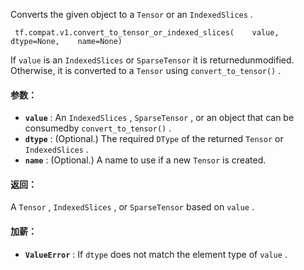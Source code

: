 Converts the given object to a  `Tensor`  or an  `IndexedSlices` .

```
 tf.compat.v1.convert_to_tensor_or_indexed_slices(    value,    dtype=None,    name=None) 
```

If  `value`  is an  `IndexedSlices`  or  `SparseTensor`  it is returnedunmodified. Otherwise, it is converted to a  `Tensor`  using `convert_to_tensor()` .

#### 参数：
- **`value`** : An  `IndexedSlices` ,  `SparseTensor` , or an object that can be consumedby  `convert_to_tensor()` .
- **`dtype`** : (Optional.) The required  `DType`  of the returned  `Tensor`  or `IndexedSlices` .
- **`name`** : (Optional.) A name to use if a new  `Tensor`  is created.


#### 返回：
A  `Tensor` ,  `IndexedSlices` , or  `SparseTensor`  based on  `value` .

#### 加薪：
- **`ValueError`** : If  `dtype`  does not match the element type of  `value` .
